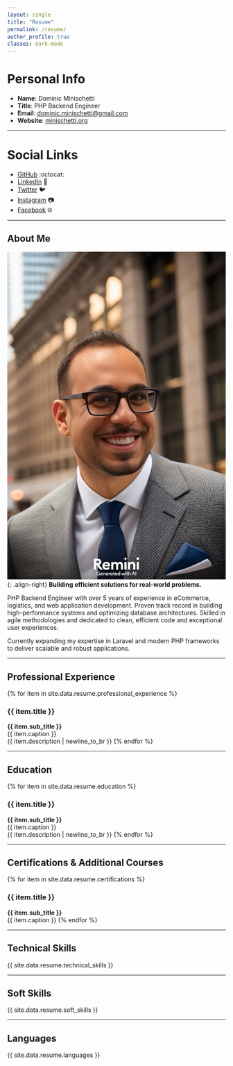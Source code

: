 ```yaml
---
layout: single
title: "Resume"
permalink: /resume/
author_profile: true
classes: dark-mode
---
```


# Personal Info
- **Name**: Dominic Minischetti
- **Title**: PHP Backend Engineer
- **Email**: [dominic.minischetti@gmail.com](mailto:dominic.minischetti@gmail.com)
- **Website**: [minischetti.org](https://minischetti.org)

---

# Social Links
- [GitHub](https://github.com/dminischetti) :octocat:
- [LinkedIn](https://www.linkedin.com/in/dminischetti) :briefcase:
- [Twitter](https://twitter.com/dominischetti) :bird:
- [Instagram](https://instagram.com/dminischetti) :camera:
- [Facebook](https://facebook.com/dominic.minischetti) :globe_with_meridians:

---

## About Me
![Profile Image](/images/IMG_1687.JPG){: .align-right}
**Building efficient solutions for real-world problems.**

PHP Backend Engineer with over 5 years of experience in eCommerce, logistics, and web application development. Proven track record in building high-performance systems and optimizing database architectures. Skilled in agile methodologies and dedicated to clean, efficient code and exceptional user experiences.

Currently expanding my expertise in Laravel and modern PHP frameworks to deliver scalable and robust applications.

---

## Professional Experience
{% for item in site.data.resume.professional_experience %}
### {{ item.title }}
**{{ item.sub_title }}**  
{{ item.caption }}  
{{ item.description | newline_to_br }}
{% endfor %}

---

## Education
{% for item in site.data.resume.education %}
### {{ item.title }}
**{{ item.sub_title }}**  
{{ item.caption }}  
{{ item.description | newline_to_br }}
{% endfor %}

---

## Certifications & Additional Courses
{% for item in site.data.resume.certifications %}
### {{ item.title }}
**{{ item.sub_title }}**  
{{ item.caption }}
{% endfor %}

---

## Technical Skills
{{ site.data.resume.technical_skills }}

---

## Soft Skills
{{ site.data.resume.soft_skills }}

---

## Languages
{{ site.data.resume.languages }}
